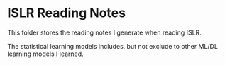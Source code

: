 # ISLR Reading Notes

This folder stores the reading notes I generate when reading ISLR. 

The statistical learning models includes, but not exclude to other ML/DL learning models I learned.

